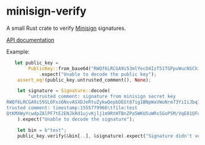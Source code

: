 # minisign-verify

A small Rust crate to verify [Minisign](https://jedisct1.github.io/minisign/) signatures.

[API documentation](https://docs.rs/minisign-verify)

Example:

```rust
   let public_key =
        PublicKey::from_base64("RWQf6LRCGA9i53mlYecO4IzT51TGPpvWucNSCh1CBM0QTaLn73Y7GFO3")
            .expect("Unable to decode the public key");
    assert_eq!(public_key.untrusted_comment(), None);

    let signature = Signature::decode(
        "untrusted comment: signature from minisign secret key
RWQf6LRCGA9i59SLOFxz6NxvASXDJeRtuZykwQepbDEGt87ig1BNpWaVWuNrm73YiIiJbq71Wi+dP9eKL8OC351vwIasSSbXxwA=
trusted comment: timestamp:1555779966\tfile:test
QtKMXWyYcwdpZAlPF7tE2ENJkRd1ujvKjlj1m9RtHTBnZPa5WKU5uWRs5GoP5M/VqE81QFuMKI5k/SfNQUaOAA==",
    ).expect("Unable to decode the signature");

    let bin = b"test";
    public_key.verify(&bin[..], &signature).expect("Signature didn't verify");
```